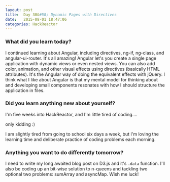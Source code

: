 ```yaml
---
layout: post
title:  Day 30&#58; Dynamic Pages with Directives
date:   2015-08-01 18:47:06
categories: HackReactor
---
```


### What did you learn today?

I continued learning about Angular, including directives, ng-if, ng-class, and angular-ui-router. It's all amazing! Angular let's you create a single page application with dynamic views or even nested views. You can also add color, animation, and other visual effects using directives (basically HTML attributes). It's the Angular way of doing the equivalent effects with jQuery. I think what I like about Angular is that my mental model for thinking about and developing small components resonates with how I should structure the application in files.

### Did you learn anything new about yourself?

I'm five weeks into HackReactor, and I'm little tired of coding....


only kidding :)

I am slightly tired from going to school six days a week, but I'm loving the learning time and deliberate practice of coding problems each morning.

### Anything you want to do differently tomorrow?

I need to write my long awaited blog post on D3.js and it's `.data` function. I'll also be coding up an bit-wise solution to n-queens and tackling two optional two problems: sumArray and asyncMap. Wish me luck!